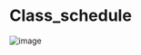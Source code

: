 # Class_schedule
![image](https://github.com/user-attachments/assets/dcb19087-b797-4dad-9d82-8ba8a68f888e)
